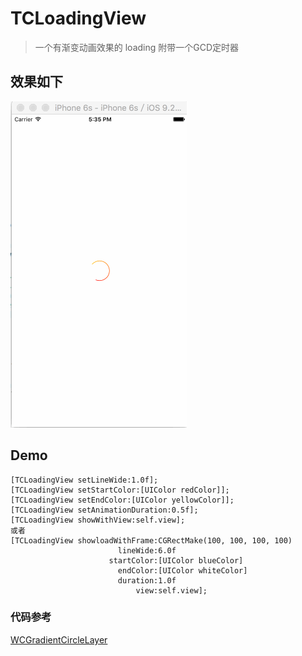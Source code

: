 # TCLoadingView
> 一个有渐变动画效果的 loading 附带一个GCD定时器

## 效果如下
![](gif.gif)
## Demo
	[TCLoadingView setLineWide:1.0f];
    [TCLoadingView setStartColor:[UIColor redColor]];
    [TCLoadingView setEndColor:[UIColor yellowColor]];
    [TCLoadingView setAnimationDuration:0.5f];
    [TCLoadingView showWithView:self.view];
    或者
    [TCLoadingView showloadWithFrame:CGRectMake(100, 100, 100, 100)
                            lineWide:6.0f
                          startColor:[UIColor blueColor]
                            endColor:[UIColor whiteColor]
                            duration:1.0f
                                view:self.view];

### 代码参考
[WCGradientCircleLayer](https://github.com/wenchenhuang/WCGradientCircleLayer)
